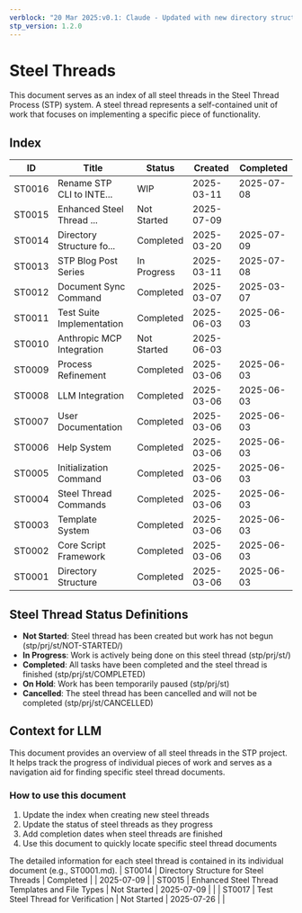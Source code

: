 ```yaml
---
verblock: "20 Mar 2025:v0.1: Claude - Updated with new directory structure"
stp_version: 1.2.0
---
```

# Steel Threads

This document serves as an index of all steel threads in the Steel Thread Process (STP) system. A steel thread represents a self-contained unit of work that focuses on implementing a specific piece of functionality.

## Index

<!-- BEGIN: STEEL_THREAD_INDEX -->
ID         | Title                     | Status       | Created    | Completed 
-----------|---------------------------|--------------|------------|-----------
ST0016     | Rename STP CLI to INTE... | WIP          | 2025-03-11 | 2025-07-08
ST0015     | Enhanced Steel Thread ... | Not Started  | 2025-07-09 |           
ST0014     | Directory Structure fo... | Completed    | 2025-03-20 | 2025-07-09
ST0013     | STP Blog Post Series      | In Progress  | 2025-03-11 | 2025-07-08
ST0012     | Document Sync Command     | Completed    | 2025-03-07 | 2025-03-07
ST0011     | Test Suite Implementation | Completed    | 2025-06-03 | 2025-06-03
ST0010     | Anthropic MCP Integration | Not Started  | 2025-06-03 |           
ST0009     | Process Refinement        | Completed    | 2025-03-06 | 2025-06-03
ST0008     | LLM Integration           | Completed    | 2025-03-06 | 2025-06-03
ST0007     | User Documentation        | Completed    | 2025-03-06 | 2025-06-03
ST0006     | Help System               | Completed    | 2025-03-06 | 2025-06-03
ST0005     | Initialization Command    | Completed    | 2025-03-06 | 2025-06-03
ST0004     | Steel Thread Commands     | Completed    | 2025-03-06 | 2025-06-03
ST0003     | Template System           | Completed    | 2025-03-06 | 2025-06-03
ST0002     | Core Script Framework     | Completed    | 2025-03-06 | 2025-06-03
ST0001     | Directory Structure       | Completed    | 2025-03-06 | 2025-06-03
<!-- END: STEEL_THREAD_INDEX -->

## Steel Thread Status Definitions

<!-- BEGIN: STATUS_DEFINITIONS -->
- **Not Started**: Steel thread has been created but work has not begun (stp/prj/st/NOT-STARTED/)
- **In Progress**: Work is actively being done on this steel thread (stp/prj/st/)
- **Completed**: All tasks have been completed and the steel thread is finished (stp/prj/st/COMPLETED)
- **On Hold**: Work has been temporarily paused (stp/prj/st)
- **Cancelled**: The steel thread has been cancelled and will not be completed (stp/prj/st/CANCELLED)
<!-- END: STATUS_DEFINITIONS -->

## Context for LLM

This document provides an overview of all steel threads in the STP project. It helps track the progress of individual pieces of work and serves as a navigation aid for finding specific steel thread documents.

### How to use this document

<!-- BEGIN: USAGE_INSTRUCTIONS -->
1. Update the index when creating new steel threads
2. Update the status of steel threads as they progress
3. Add completion dates when steel threads are finished
4. Use this document to quickly locate specific steel thread documents
<!-- END: USAGE_INSTRUCTIONS -->

The detailed information for each steel thread is contained in its individual document (e.g., ST0001.md).
| ST0014 | Directory Structure for Steel Threads | Completed |  | 2025-07-09 |
| ST0015 | Enhanced Steel Thread Templates and File Types | Not Started | 2025-07-09 |  |
| ST0017 | Test Steel Thread for Verification | Not Started | 2025-07-26 |  |
